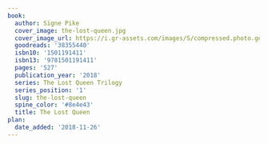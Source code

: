```yaml
---
book:
  author: Signe Pike
  cover_image: the-lost-queen.jpg
  cover_image_url: https://i.gr-assets.com/images/S/compressed.photo.goodreads.com/books/1535882851l/38355440._SX98_.jpg
  goodreads: '38355440'
  isbn10: '1501191411'
  isbn13: '9781501191411'
  pages: '527'
  publication_year: '2018'
  series: The Lost Queen Trilogy
  series_position: '1'
  slug: the-lost-queen
  spine_color: '#8e4e43'
  title: The Lost Queen
plan:
  date_added: '2018-11-26'
---
```

